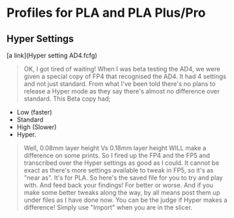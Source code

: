 # Profiles for PLA and PLA Plus/Pro

## Hyper Settings

[a link](Hyper setting AD4.fcfg)

> OK, I got tired of waiting!
When I was beta testing the AD4, we were given a special copy of FP4 that recognised the AD4. It had 4 settings and not just standard. From what I've been told there's no plans to release a Hyper mode as they say there's almost no difference over standard. This Beta copy had;
* Low (faster)
* Standard
* High (Slower)
* Hyper.
> Well, 0.08mm layer height Vs 0.18mm layer height WILL make a difference on some prints. So I fired up the FP4 and the FP5 and transcribed over the Hyper settings as good as I could. It cannot be exact as there's more settings available to tweak in FP5, so it's as "near as". It's for PLA. 
So here's the saved file for you to try and play with. And feed back your findings! For better or worse. And if you make some better tweaks along the way, by all means post them up under files as I have done now. You can be the judge if Hyper makes a difference!
Simply use "Import" when you are in the slicer.
